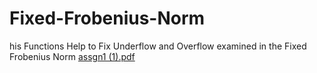 # Fixed-Frobenius-Norm
his Functions Help to Fix Underflow and Overflow examined in the Fixed Frobenius Norm
[assgn1 (1).pdf](https://github.com/aviwaraich/Fixed-Frobenius-Norm/files/9129416/assgn1.1.pdf)
